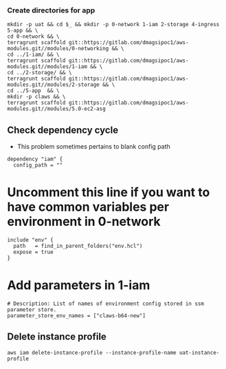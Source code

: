 
### Create directories for app
```
mkdir -p uat && cd $_ && mkdir -p 0-network 1-iam 2-storage 4-ingress 5-app && \
cd 0-network && \
terragrunt scaffold git::https://gitlab.com/dmagsipoc1/aws-modules.git//modules/0-networking && \
cd ../1-iam/ && \
terragrunt scaffold git::https://gitlab.com/dmagsipoc1/aws-modules.git//modules/1-iam && \
cd ../2-storage/ && \
terragrunt scaffold git::https://gitlab.com/dmagsipoc1/aws-modules.git//modules/2-storage && \
cd ../5-app  && \
mkdir -p claws && \
terragrunt scaffold git::https://gitlab.com/dmagsipoc1/aws-modules.git//modules/5.0-ec2-asg
```
 <!-- du -ah /var/lib/ | sort -n -r | head -n 10 

 sudo du -h -s / | sort -n -r | head -n 10  -->

 <!-- cd ../4-ingress/ && \
terragrunt scaffold git::https://gitlab.com/dmagsipoc1/aws-modules.git//modules/4-ingress && \ -->

## Check dependency cycle

* This problem sometimes pertains to blank config path
```
dependency "iam" {
  config_path = ""
```

# Uncomment this line if you want to have common variables per environment in 0-network
```
include "env" {
  path   = find_in_parent_folders("env.hcl")
  expose = true
}
```

# Add parameters in 1-iam
```
# Description: List of names of environment config stored in ssm parameter store.
parameter_store_env_names = ["claws-b64-new"]
```

## Delete instance profile
```
aws iam delete-instance-profile --instance-profile-name uat-instance-profile
```